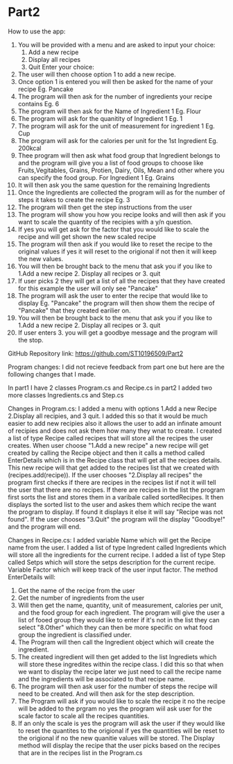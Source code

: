 # Part2
How to use the app:

1. You will be provided with a menu and are asked to input your choice:
    1. Add a new recipe
    2. Display all recipes
    3. Quit
    Enter your choice: 
2. The user will then choose option 1 to add a new recipe.
3. Once option 1 is entered you will then be asked for the name of your recipe Eg. Pancake
4. The program  will then ask for the number of ingredients your recipe contains Eg. 6
5. The program  will then ask for the Name of  Ingredient 1 Eg. Flour
6. The program will ask for the quanitity of Ingredient 1 Eg. 1
7. The program will ask for the unit of measurement for ingredient 1 Eg. Cup
8. The program will ask for the calories per unit for the 1st Ingredient Eg. 200kcal
9. Thee program will then ask what food group that Ingredient belongs to and the program will give you a list of food groups to choose like Fruits,Vegitables, Grains, Protien, Dairy, Oils, Mean and other where you can specify the food group. For Ingredient 1 Eg. Grains
10. It will then ask you the same question for the remaining Ingredients 
11. Once the Ingredients are collected the program will as for the number of steps it takes to create the recipe Eg. 3
12. The program will then get the step instructions from the user
13. The program will show you how you recipe looks and will then ask if you want to scale the quantity of the recipies with a y/n question.
14. If yes you will get ask for the factor that you would like to scale the recipe and will get shown the new scaled recipe
15. The program will then ask if you would like to reset the recipe to the original values if yes it will reset to the origional if not then it will keep the new values.
16. You will then be brought back to the menu that ask you if you like to 1.Add a new recipe 2. Display all recipes or 3. quit
17. If user picks 2 they will get a list of all the recipes that they have created for this example the user will only see "Pancake"
18. The program will ask the user to enter the recipe that would like to display Eg. "Pancake"  the program will then show them the recipe of "Pancake" that they created earilier on.
19. You will then be brought back to the menu that ask you if you like to 1.Add a new recipe 2. Display all recipes or 3. quit
20. If user enters 3. you will get a goodbye message and the program will the stop.

GitHub Repository link: https://github.com/ST10196509/Part2

Program changes:
I did not recieve feedback from part one but here are the following changes that I made.

In part1 I have 2 classes Program.cs and Recipe.cs in part2 I added two more classes Ingredients.cs and Step.cs

Changes in Program.cs:
I added a menu with options 1.Add a new Recipe 2.Display all recipies, and 3 quit. I added this so that it would be much easier to 
add new recipies also it allows the user to add an infinate amount of recipies and does not ask them how many they wnat to create.
I created a list of type Recipe called recipes that will store all the recipes the user creates.
When user choose "1.Add a new recipe" a new recipe will get created by calling the Recipe object and then it calls a method called
EnterDetails which is in the Recipe class that will get all the recipes details. This new recipe will that get added to the recipes list that we created with (recipes.add(recipe)).
If the user chooses "2.Display all recipes" the program first checks if there are recipes in the recipes list if not it will tell the user that there are no recipes.
If there are recipes in the list the program first sorts the list and stores them in a varibale called sortedRecipes.
It then displays the sorted list to the user and askes them which recipe the want the program to display. If found it displays it else it will say "Recipe was not found".
If the user chooses "3.Quit" the program will the display "Goodbye!" and the program will end.

Changes in Recipe.cs:
I added variable Name which will get the Recipe name from the user.
I added a list of type Ingredent called Ingredients which will store all the ingredients for the current recipe.
I added a list of type Step called Setps which will store the setps description for the current recipe.
Variable Factor which will keep track of the user input factor.
The method EnterDetails will:
1. Get the name of the recipe from the user
2. Get the number of ingredients from the user
3. Will then get the name, quantity, unit of measurement, calories per unit, and the food group for each ingredient.
   The program will give the user a list of fooed group they would like to enter if it's not in the list they can select "8.Other" which they can then be more specific on what food group the ingredient is classified under.
4. The Program will then call the Ingredient object which will create the ingredient.
5. The created ingredient will then get added to the list Ingrediets which will store these ingredites within the recipe class. I did this so that when we want to display the recipe later we just need to call the recipe name and the ingredients will be associated to that recipe name.
6. The program will then ask user for the number of steps the recipe will need to be created. And will then ask for the step description.
7. The Program will ask if you would like to scale the recipe it no the recipe will be added to the prgram no yes the program wiil ask user for the scale factor to scale all the recipes quantities.
8. If an only the scale is yes the program will ask the user if they would like to reset the quantites to the origional if yes the quantities will be reset to the origional if no the new quanitie values will be stored.
  The Display method will display the recipe that the user picks based on the recipes that are in the recipes list in the Program.cs
